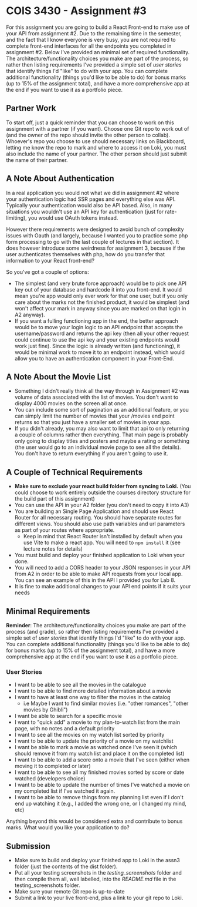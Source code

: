 # COIS 3430 - Assignment #3

For this assignment you are going to build a React Front-end to make use of your API from assignment #2. Due to the remaining time in the semester, and the fact that I know everyone is very busy, you are not required to complete front-end interfaces for all the endpoints you completed in assignment #2. Below I've provided an minimal set of required functionality. The architecture/functionality choices you make are part of the process, so rather then listing requirements I've provided a simple set of _user stories_ that identify things I'd "like" to do with your app. You can complete additional functionality (things you'd like to be able to do) for bonus marks (up to 15% of the assignment total), and have a more comprehensive app at the end if you want to use it as a portfolio piece.

## Partner Work

To start off, just a quick reminder that you can choose to work on this assignment with a partner (if you want). Choose one Git repo to work out of (and the owner of the repo should invite the other person to collab). Whoever's repo you choose to use should necessary links on Blackboard, letting me know the repo to mark and where to access it on Loki, you must also include the name of your partner. The other person should just submit the name of their partner.

## A Note About Authentication

In a real application you would not what we did in assignment #2 where your authentication logic had SSR pages and everything else was API. Typically your authentication would also be API based. Also, in many situations you wouldn't use an API key for authentication (just for rate-limiting), you would use OAuth tokens instead.

However there requirements were designed to avoid bunch of complexity issues with Oauth (and largely, because I wanted you to practice some php form processing to go with the last couple of lectures in that section). It does however introduce some weirdness for assignment 3, because if the user authenticates themselves with php, how do you transfer that information to your React front-end?

So you've got a couple of options:

- The simplest (and very brute force approach) would be to pick one API key out of your database and hardcode it into you front-end. It would mean you're app would only ever work for that one user, but if you only care about the marks not the finished product, it would be simplest (and won't affect your mark in anyway since you are marked on that login in A2 anyway).
- If you want a fulling functioning app in the end, the better approach would be to move your login logic to an API endpoint that accepts the username/password and returns the api key (then all your other request could continue to use the api key and your existing endpoints would work just fine). Since the logic is already written (and functioning), it would be minimal work to move it to an endpoint instead, which would allow you to have an authentication component in your Front-End.

## A Note About the Movie List

- Something I didn't really think all the way through in Assignment #2 was volume of data associated with the list of movies. You don't want to display 4000 movies on the screen all at once.
- You can include some sort of pagination as an additional feature, or you can simply limit the number of movies that your /movies end point returns so that you just have a smaller set of movies in your app.
- If you didn't already, you may also want to limit that api to only returning a couple of columns rather then everything. That main page is probably only going to display titles and posters and maybe a rating or something (the user would go to an individual movie page to see all the details). You don't have to return everything if you aren't going to use it.

## A Couple of Technical Requirements

- **Make sure to exclude your react build folder from syncing to Loki.** (You could choose to work entirely outside the courses directory structure for the build part of this assignment)
- You can use the API in your A2 folder (you don't need to copy it into A3)
- You are building an Single Page Application and should use React Router for all necessary routing. You should have separate routes for different views. You should also use path variables and url parameters as part of your routes where appropriate.
  - Keep in mind that React Router isn't installed by default when you use Vite to make a react app. You will need to `npm install` it (see lecture notes for details)
- You must build and deploy your finished application to Loki when your done.
- You will need to add a CORS header to your JSON responses in your API from A2 in order to be able to make API requests from your local app. You can see an example of this in the API I provided you for Lab 8.
- It is fine to make additional changes to your API end points if it suits your needs

## Minimal Requirements

**Reminder**: The architecture/functionality choices you make are part of the process (and grade), so rather then listing requirements I've provided a simple set of _user stories_ that identify things I'd "like" to do with your app. You can complete additional functionality (things you'd like to be able to do) for bonus marks (up to 15% of the assignment total), and have a more comprehensive app at the end if you want to use it as a portfolio piece.

### User Stories

- I want to be able to see all the movies in the catalogue
- I want to be able to find more detailed information about a movie
- I want to have at least one way to filter the movies in the catalog
  - i.e Maybe I want to find similar movies (i.e. "other romances", "other movies by Ghibli")
- I want be able to search for a specific movie
- I want to "quick add" a movie to my plan-to-watch list from the main page, with no notes and a default priority
- I want to see all the movies on my watch list sorted by priority
- I want to be able to update the priority of a movie on my watchlist
- I want be able to mark a movie as watched once I've seen it (which should remove it from my watch list and place it on the completed list)
- I want to be able to add a score onto a movie that I've seen (either when moving it to completed or later)
- I want to be able to see all my finished movies sorted by score or date watched (developers choice)
- I want to be able to update the number of times I've watched a movie on my completed list if I've watched it again.
- I want to be able to remove things from my planning list even if I don't end up watching it (e.g., I added the wrong one, or I changed my mind, etc)

Anything beyond this would be considered extra and contribute to bonus marks. What would you like your application to do?

## Submission

- Make sure to build and deploy your finished app to Loki in the assn3 folder (just the contents of the dist folder).
- Put all your testing screenshots in the _testing_screenshots_ folder and then compile them all, well labelled, into the _README.md_ file in the testing_screenshots folder.
- Make sure your remote Git repo is up-to-date
- Submit a link to your live front-end, plus a link to your git repo to Loki.
